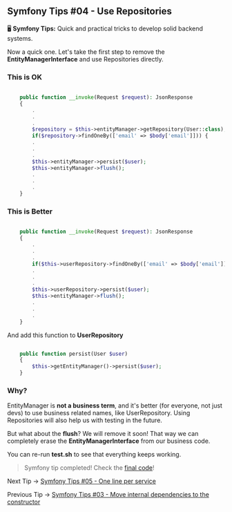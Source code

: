 ## Symfony Tips #04 - Use Repositories

🖥 **Symfony Tips:** Quick and practical tricks to develop solid backend systems.

Now a quick one. Let's take the first step to remove the **EntityManagerInterface** and use Repositories directly.

### This is OK

```php

    public function __invoke(Request $request): JsonResponse
    {
        .
        .
        .
        $repository = $this->entityManager->getRepository(User::class);
        if($repository->findOneBy(['email' => $body['email']])) {
        .
        .
        .
        $this->entityManager->persist($user);
        $this->entityManager->flush();
        .
        .
        .
    }
```    

### This is Better

```php

    public function __invoke(Request $request): JsonResponse
    {
        .
        .
        .
        if($this->userRepository->findOneBy(['email' => $body['email']])) {
        .
        .
        .
        $this->userRepository->persist($user);
        $this->entityManager->flush();
        .
        .
        .
    }
``` 

And add this function to **UserRepository**

```php

    public function persist(User $user)
    {
        $this->getEntityManager()->persist($user);
    }
``` 

### Why?

EntityManager is **not a business term**, and it's better (for everyone, not just devs) to use business related names, like UserRepository. Using Repositories will also help us with testing in the future.

But what about the **flush**? We will remove it soon! That way we can completely erase the **EntityManagerInterface** from our business code.

You can re-run **test.sh** to see that everything keeps working.

> Symfony tip completed! Check the [final code](https://github.com/albertobeiz/symfony-tips/tree/04)!

Next Tip -> [Symfony Tips #05 - One line per service](github.com/albertobeiz/symfony-tips/tree/05)

Previous Tip -> [Symfony Tips #03 - Move internal dependencies to the constructor](github.com/albertobeiz/symfony-tips/tree/03)
